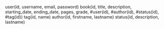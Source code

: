 user(id, username, email, password)
book(id, title, description, starting_date, ending_date, pages, grade, #user(id), #author(id), #status(id), #tag(id))
tag(id, name)
author(id, firstname, lastname)
status(id, description, lastname)
